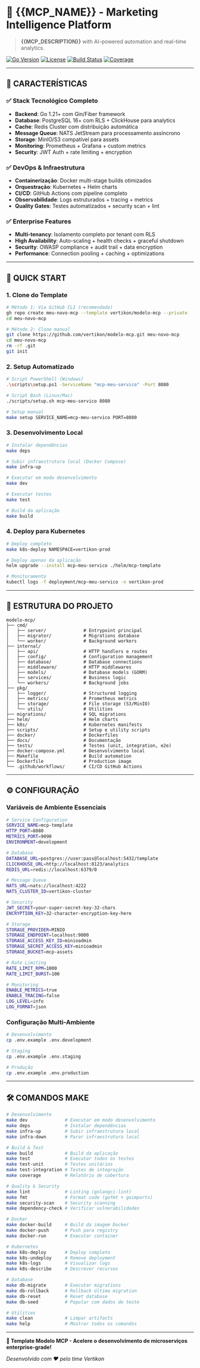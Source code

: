 # 🚀 {{MCP_NAME}} - Marketing Intelligence Platform

> **{{MCP_DESCRIPTION}}** with AI-powered automation and real-time analytics.

[![Go Version](https://img.shields.io/badge/go-1.21+-blue.svg)](https://go.dev)
[![License](https://img.shields.io/badge/license-MIT-green.svg)](LICENSE)
[![Build Status](https://img.shields.io/badge/build-passing-brightgreen.svg)]()
[![Coverage](https://img.shields.io/badge/coverage-85%25-yellowgreen.svg)]()

---

## 🎯 CARACTERÍSTICAS

### ✅ Stack Tecnológico Completo
- **Backend**: Go 1.21+ com Gin/Fiber framework
- **Database**: PostgreSQL 16+ com RLS + ClickHouse para analytics  
- **Cache**: Redis Cluster com distribuição automática
- **Message Queue**: NATS JetStream para processamento assíncrono
- **Storage**: MinIO/S3 compatível para assets
- **Monitoring**: Prometheus + Grafana + custom metrics
- **Security**: JWT Auth + rate limiting + encryption

### ✅ DevOps & Infraestrutura
- **Containerização**: Docker multi-stage builds otimizados
- **Orquestração**: Kubernetes + Helm charts
- **CI/CD**: GitHub Actions com pipeline completo
- **Observabilidade**: Logs estruturados + tracing + metrics
- **Quality Gates**: Testes automatizados + security scan + lint

### ✅ Enterprise Features
- **Multi-tenancy**: Isolamento completo por tenant com RLS
- **High Availability**: Auto-scaling + health checks + graceful shutdown
- **Security**: OWASP compliance + audit trail + data encryption
- **Performance**: Connection pooling + caching + optimizations

---

## 🚀 QUICK START

### 1. Clone do Template
```bash
# Método 1: Via GitHub CLI (recomendado)
gh repo create meu-novo-mcp --template vertikon/modelo-mcp --private
cd meu-novo-mcp

# Método 2: Clone manual
git clone https://github.com/vertikon/modelo-mcp.git meu-novo-mcp
cd meu-novo-mcp
rm -rf .git
git init
```

### 2. Setup Automatizado
```bash
# Script PowerShell (Windows)
.\scripts\setup.ps1 -ServiceName "mcp-meu-servico" -Port 8080

# Script Bash (Linux/Mac)
./scripts/setup.sh mcp-meu-servico 8080

# Setup manual
make setup SERVICE_NAME=mcp-meu-servico PORT=8080
```

### 3. Desenvolvimento Local
```bash
# Instalar dependências
make deps

# Subir infraestrutura local (Docker Compose)
make infra-up

# Executar em modo desenvolvimento
make dev

# Executar testes
make test

# Build da aplicação
make build
```

### 4. Deploy para Kubernetes
```bash
# Deploy completo
make k8s-deploy NAMESPACE=vertikon-prod

# Deploy apenas da aplicação
helm upgrade --install mcp-meu-servico ./helm/mcp-template

# Monitoramento
kubectl logs -f deployment/mcp-meu-servico -n vertikon-prod
```

---

## 📁 ESTRUTURA DO PROJETO

```
modelo-mcp/
├── cmd/
│   ├── server/              # Entrypoint principal
│   ├── migrator/            # Migrations database
│   └── worker/              # Background workers
├── internal/
│   ├── api/                 # HTTP handlers e routes
│   ├── config/              # Configuration management
│   ├── database/            # Database connections
│   ├── middleware/          # HTTP middlewares
│   ├── models/              # Database models (GORM)
│   ├── services/            # Business logic
│   └── workers/             # Background jobs
├── pkg/
│   ├── logger/              # Structured logging
│   ├── metrics/             # Prometheus metrics
│   ├── storage/             # File storage (S3/MinIO)
│   └── utils/               # Utilities
├── migrations/              # SQL migrations
├── helm/                    # Helm charts
├── k8s/                     # Kubernetes manifests
├── scripts/                 # Setup e utility scripts
├── docker/                  # Dockerfiles
├── docs/                    # Documentação
├── tests/                   # Testes (unit, integration, e2e)
├── docker-compose.yml       # Desenvolvimento local
├── Makefile                 # Build automation
├── Dockerfile               # Production image
└── .github/workflows/       # CI/CD GitHub Actions
```

---

## ⚙️ CONFIGURAÇÃO

### Variáveis de Ambiente Essenciais
```bash
# Service Configuration
SERVICE_NAME=mcp-template
HTTP_PORT=8080
METRICS_PORT=9090
ENVIRONMENT=development

# Database
DATABASE_URL=postgres://user:pass@localhost:5432/template
CLICKHOUSE_URL=http://localhost:8123/analytics
REDIS_URL=redis://localhost:6379/0

# Message Queue
NATS_URL=nats://localhost:4222
NATS_CLUSTER_ID=vertikon-cluster

# Security
JWT_SECRET=your-super-secret-key-32-chars
ENCRYPTION_KEY=32-character-encryption-key-here

# Storage
STORAGE_PROVIDER=MINIO
STORAGE_ENDPOINT=localhost:9000
STORAGE_ACCESS_KEY_ID=minioadmin
STORAGE_SECRET_ACCESS_KEY=minioadmin
STORAGE_BUCKET=mcp-assets

# Rate Limiting
RATE_LIMIT_RPM=1000
RATE_LIMIT_BURST=100

# Monitoring
ENABLE_METRICS=true
ENABLE_TRACING=false
LOG_LEVEL=info
LOG_FORMAT=json
```

### Configuração Multi-Ambiente
```bash
# Desenvolvimento
cp .env.example .env.development

# Staging  
cp .env.example .env.staging

# Produção
cp .env.example .env.production
```

---

## 🛠️ COMANDOS MAKE

```bash
# Desenvolvimento
make dev              # Executar em modo desenvolvimento
make deps             # Instalar dependências
make infra-up         # Subir infraestrutura local
make infra-down       # Parar infraestrutura local

# Build & Test
make build            # Build da aplicação
make test             # Executar todos os testes
make test-unit        # Testes unitários
make test-integration # Testes de integração
make coverage         # Relatório de cobertura

# Quality & Security
make lint             # Linting (golangci-lint)
make fmt              # Format code (gofmt + goimports)
make security-scan    # Security scanning
make dependency-check # Verificar vulnerabilidades

# Docker
make docker-build     # Build da imagem Docker
make docker-push      # Push para registry
make docker-run       # Executar container

# Kubernetes
make k8s-deploy       # Deploy completo
make k8s-undeploy     # Remove deployment
make k8s-logs         # Visualizar logs
make k8s-describe     # Descrever recursos

# Database
make db-migrate       # Executar migrations
make db-rollback      # Rollback última migration
make db-reset         # Reset database
make db-seed          # Popular com dados de teste

# Utilities
make clean            # Limpar artifacts
make help             # Mostrar todos os comandos
```

---

**🎯 Template Modelo MCP - Acelere o desenvolvimento de microserviços enterprise-grade!**

*Desenvolvido com ❤️ pelo time Vertikon*
